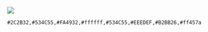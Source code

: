![](http://aubrey.pw/d/2018/EW2AgU9uQj.png)

`#2C2B32,#534C55,#FA4932,#ffffff,#534C55,#EEEDEF,#B2BB26,#ff457a`
